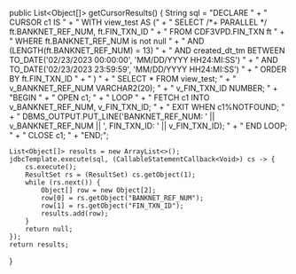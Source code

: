 public List<Object[]> getCursorResults() {
    String sql = "DECLARE " +
                 "  CURSOR c1 IS " +
                 "    WITH view_test AS (" +
                 "      SELECT /*+ PARALLEL */ ft.BANKNET_REF_NUM, ft.FIN_TXN_ID " +
                 "      FROM CDF3VPD.FIN_TXN ft " +
                 "      WHERE ft.BANKNET_REF_NUM is not null " +
                 "      AND (LENGTH(ft.BANKNET_REF_NUM) = 13) " +
                 "      AND created_dt_tm BETWEEN TO_DATE('02/23/2023 00:00:00', 'MM/DD/YYYY HH24:MI:SS') " +
                 "      AND TO_DATE('02/23/2023 23:59:59', 'MM/DD/YYYY HH24:MI:SS') " +
                 "      ORDER BY ft.FIN_TXN_ID " +
                 "    ) " +
                 "    SELECT * FROM view_test; " +
                 "  v_BANKNET_REF_NUM VARCHAR2(20); " +
                 "  v_FIN_TXN_ID NUMBER; " +
                 "BEGIN " +
                 "  OPEN c1; " +
                 "  LOOP " +
                 "    FETCH c1 INTO v_BANKNET_REF_NUM, v_FIN_TXN_ID; " +
                 "    EXIT WHEN c1%NOTFOUND; " +
                 "    DBMS_OUTPUT.PUT_LINE('BANKNET_REF_NUM: ' || v_BANKNET_REF_NUM || ', FIN_TXN_ID: ' || v_FIN_TXN_ID); " +
                 "  END LOOP; " +
                 "  CLOSE c1; " +
                 "END;";
    
    List<Object[]> results = new ArrayList<>();
    jdbcTemplate.execute(sql, (CallableStatementCallback<Void>) cs -> {
        cs.execute();
        ResultSet rs = (ResultSet) cs.getObject(1);
        while (rs.next()) {
            Object[] row = new Object[2];
            row[0] = rs.getObject("BANKNET_REF_NUM");
            row[1] = rs.getObject("FIN_TXN_ID");
            results.add(row);
        }
        return null;
    });
    return results;
}
